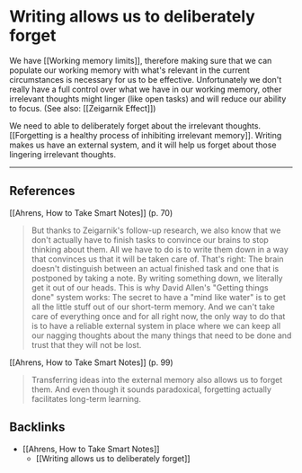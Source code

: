 # Writing allows us to deliberately forget
We have [[Working memory limits]], therefore making sure that we can populate our working memory with what's relevant in the current circumstances is necessary for us to be effective. Unfortunately we don't really have a full control over what we have in our working memory, other irrelevant thoughts might linger (like open tasks) and will reduce our ability to focus. (See also: [[Zeigarnik Effect]])

We need to able to deliberately forget about the irrelevant thoughts. [[Forgetting is a healthy process of inhibiting irrelevant memory]]. Writing makes us have an external system, and it will help us forget about those lingering irrelevant thoughts.

- - -
## References
[[Ahrens, How to Take Smart Notes]] (p. 70)
> But thanks to Zeigarnik's follow-up research, we also know that we don't actually have to finish tasks to convince our brains to stop thinking about them. All we have to do is to write them down in a way that convinces us that it will be taken care of. That's right: The brain doesn't distinguish between an actual finished task and one that is postponed by taking a note. By writing something down, we literally get it out of our heads. This is why David Allen's "Getting things done" system works: The secret to have a "mind like water" is to get all the little stuff out of our short-term memory. And we can't take care of everything once and for all right now, the only way to do that is to have a reliable external system in place where we can keep all our nagging thoughts about the many things that need to be done and trust that they will not be lost.

[[Ahrens, How to Take Smart Notes]] (p. 99)
> Transferring ideas into the external memory also allows us to forget them. And even though it sounds paradoxical, forgetting actually facilitates long-term learning.

## Backlinks
* [[Ahrens, How to Take Smart Notes]]
	* [[Writing allows us to deliberately forget]]

<!-- #evergreen #thinking -->

<!-- {BearID:7C28BA1F-D6C5-4DEC-9CC9-FC63FEFE96E3-44697-0000281C036723F7} -->
